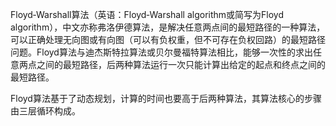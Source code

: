 Floyd‐Warshall算法（英语：Floyd‐Warshall algorithm或简写为Floyd algorithm），中文亦称弗洛伊德算法，是解决任意两点间的最短路径的一种算法，可以正确处理无向图或有向图（可以有负权重，但不可存在负权回路）的最短路径问题。Floyd算法与迪杰斯特拉算法或贝尔曼福特算法相比，能够一次性的求出任意两点之间的最短路径，后两种算法运行一次只能计算出给定的起点和终点之间的最短路径。

Floyd算法基于了动态规划，计算的时间也要高于后两种算法，其算法核心的步骤由三层循环构成。

